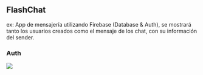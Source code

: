 ## FlashChat 

ex: App de mensajería utilizando Firebase (Database & Auth), se mostrará tanto los usuarios creados como el mensaje de los chat, con su información del sender.

### Auth ###

<img align="center" src="https://media.giphy.com/media/WopdBs4vmgUBHN89Vj/giphy.gif">
